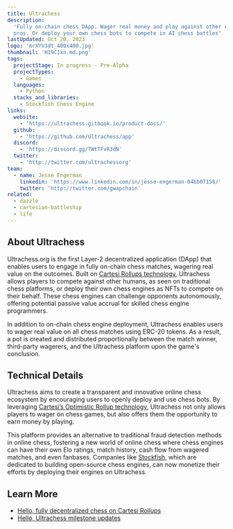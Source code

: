 ```yaml
---
title: Ultrachess
description:
  'Fully on-chain chess DApp. Wager real money and play against other chess
  pros. Or deploy your own chess bots to compete in AI chess battles'
lastUpdated: Oct 20, 2023
logo: 'mrXYVJdt_400x400.jpg'
thumbnail: 'H19C1xn.md.png'
tags:
  projectStage: In progress - Pre-Alpha
  projectTypes:
    - Games
  languages:
    - Python
  stacks_and_libraries:
    - Stockfish Chess Engine
links:
  website:
    - 'https://ultrachess.gitbook.io/product-docs/'
  github:
    - 'https://github.com/Ultrachess/app'
  discord:
    - 'https://discord.gg/7WtTFvR3dN'
  twitter:
    - 'http://twitter.com/ultrachessorg'
team:
  - name: Jesse Engerman
    linkedin: 'https://www.linkedin.com/in/jesse-engerman-04bb07158/'
    twitter: 'http://twitter.com/gwapchain'
related:
  - dazzle
  - cartesian-battleship
  - life
---
```


## About Ultrachess

Ultrachess.org is the first Layer-2 decentralized application (DApp) that
enables users to engage in fully on-chain chess matches, wagering real value on
the outcomes. Built on
[Cartesi Rollups technology](https://docs.cartesi.io/cartesi-rollups/),
Ultrachess allows players to compete against other humans, as seen on
traditional chess platforms, or deploy their own chess engines as NFTs to
compete on their behalf. These chess engines can challenge opponents
autonomously, offering potential passive value accrual for skilled chess engine
programmers.

In addition to on-chain chess engine deployment, Ultrachess enables users to
wager real value on all chess matches using ERC-20 tokens. As a result, a pot is
created and distributed proportionally between the match winner, third-party
wagerers, and the Ultrachess platform upon the game's conclusion.

## Technical Details

Ultrachess aims to create a transparent and innovative online chess ecosystem by
encouraging users to openly deploy and use chess bots. By leveraging
[Cartesi’s Optimistic Rollup technology](https://docs.cartesi.io/cartesi-rollups/overview/),
Ultrachess not only allows players to wager on chess games, but also offers them
the opportunity to earn money by playing.

This platform provides an alternative to traditional fraud detection methods in
online chess, fostering a new world of online chess where chess engines can have
their own Elo ratings, match history, cash flow from wagered matches, and even
fanbases. Companies like [Stockfish](https://stockfishchess.org/about/), which
are dedicated to building open-source chess engines, can now monetize their
efforts by deploying their engines on Ultrachess.

## Learn More

- [Hello, fully decentralized chess on Cartesi Rollups](https://medium.com/cartesi/hello-fully-decentralized-chess-on-the-blockchain-os-6b656293c751)
- [Hello, Ultrachess milestone updates](https://medium.com/cartesi/hello-ultrachess-milestone-updates-5ed3ef52d265)
